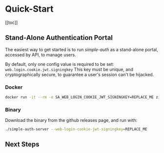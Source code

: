 # Quick-Start

[[toc]]

## Stand-Alone Authentication Portal

The easiest way to get started is to run *simple-auth* as a stand-alone portal, accessed by API, to manage users.

By default, only one config value is required to be set: `web.login.cookie.jwt.signingkey`  This key must be unique, and cryptographically secure, to guarantee a user's session can't be hijacked.

### Docker

```sh
docker run -it --rm -e SA_WEB_LOGIN_COOKIE_JWT_SIGNINGKEY=REPLACE_ME zix99/simple-auth
```

### Binary

Download the binary from the github releases page, and run with:

```sh
./simple-auth-server --web-login-cookie-jwt-signingkey=REPLACE_ME
```

## Next Steps

